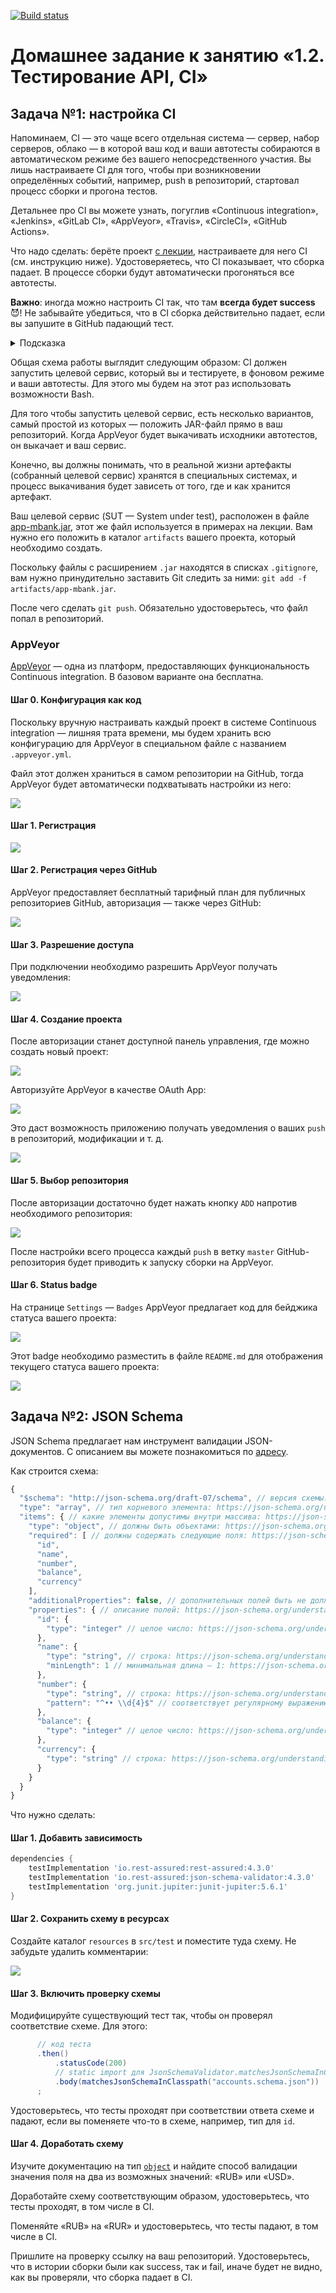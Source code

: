 [![Build status](https://ci.appveyor.com/api/projects/status/7m48n0m6oo9h5u7r?svg=true)](https://ci.appveyor.com/project/malushkru0878/mobilebankapps-2snra)

# Домашнее задание к занятию «1.2. Тестирование API, CI»

## Задача №1: настройка CI

Напоминаем, CI — это чаще всего отдельная система — сервер, набор серверов, облако — в которой ваш код и ваши автотесты собираются в автоматическом режиме без вашего непосредственного участия. Вы лишь настраиваете CI для того, чтобы при возникновении определённых событий, например, push в репозиторий, стартовал процесс сборки и прогона тестов.

Детальнее про CI вы можете узнать, погуглив «Continuous integration», «Jenkins», «GitLab CI», «AppVeyor», «Travis», «CircleCI», «GitHub Actions».

Что надо сделать: берёте проект [с лекции](https://github.com/netology-code/aqa-code/tree/master/api-ci/rest), настраиваете для него CI (см. инструкцию ниже). Удостоверяетесь, что CI показывает, что сборка падает. В процессе сборки будут автоматически прогоняться все автотесты.

**Важно**: иногда можно настроить CI так, что там **всегда будет success** 😈! Не забывайте убедиться, что в CI сборка действительно падает, если вы запушите в GitHub падающий тест.

<details>
  <summary>Подсказка</summary>
  
  Возможно, это как-то связано с файлом gradlew и правами доступа на него. Для добавления прав на запуск файла gradlew, добавьте в CI исполнение команды `chmod +x gradlew` перед тем как использовать этот файл как команду для работы с гредлом. 
</details>

Общая схема работы выглядит следующим образом: CI должен запустить целевой сервис, который вы и тестируете, в фоновом режиме и ваши автотесты. Для этого мы будем на этот раз использовать возможности Bash.

Для того чтобы запустить целевой сервис, есть несколько вариантов, самый простой из которых — положить JAR-файл прямо в ваш репозиторий. Когда AppVeyor будет выкачивать исходники автотестов, он выкачает и ваш сервис.

Конечно, вы должны понимать, что в реальной жизни артефакты (собранный целевой сервис) хранятся в специальных системах, и процесс выкачивания будет зависеть от того, где и как хранится артефакт.

Ваш целевой сервис (SUT — System under test), расположен в файле [app-mbank.jar](app-mbank.jar), этот же файл используется в примерах на лекции. Вам нужно его положить в каталог `artifacts` вашего проекта, который необходимо создать.

Поскольку файлы с расширением `.jar` находятся в списках `.gitignore`, вам нужно принудительно заставить Git следить за ними: `git add -f artifacts/app-mbank.jar`.

После чего сделать `git push`. Обязательно удостоверьтесь, что файл попал в репозиторий.

### AppVeyor

[AppVeyor](https://www.appveyor.com) — одна из платформ, предоставляющих функциональность Continuous integration. В базовом варианте она бесплатна.

#### Шаг 0. Конфигурация как код

Поскольку вручную настраивать каждый проект в системе Continuous integration — лишняя трата времени, мы будем хранить всю конфигурацию для AppVeyor в специальном файле с названием `.appveyor.yml`.

Файл этот должен храниться в самом репозитории на GitHub, тогда AppVeyor будет автоматически подхватывать настройки из него:

![](https://i.imgur.com/Gg7B961.png)

#### Шаг 1. Регистрация

![](https://i.imgur.com/Rugmz7D.png)

#### Шаг 2. Регистрация через GitHub

AppVeyor предоставляет бесплатный тарифный план для публичных репозиториев GitHub, авторизация — также через GitHub:

![](https://i.imgur.com/jXvftMb.png)

#### Шаг 3. Разрешение доступа

При подключении необходимо разрешить AppVeyor получать уведомления:

![](https://i.imgur.com/2Fvcj96.png)

#### Шаг 4. Создание проекта

После авторизации станет доступной панель управления, где можно создать новый проект:

![](https://i.imgur.com/wUBKbYY.png)

Авторизуйте AppVeyor в качестве OAuth App:

![](https://i.imgur.com/oQadLLj.png)

Это даст возможность приложению получать уведомления о ваших `push` в репозиторий, модификации и т. д.

![](https://i.imgur.com/2jwH6Sa.png)

#### Шаг 5. Выбор репозитория

После авторизации достаточно будет нажать кнопку `ADD` напротив необходимого репозитория:

![](https://i.imgur.com/4VQME6j.png)

После настройки всего процесса каждый `push` в ветку `master` GitHub-репозитория будет приводить к запуску сборки на AppVeyor.

#### Шаг 6. Status badge

На странице `Settings` — `Badges` AppVeyor предлагает код для бейджика статуса вашего проекта:

![](https://i.imgur.com/DECtZjg.png)

Этот badge необходимо разместить в файле `README.md` для отображения текущего статуса вашего проекта:

![](https://i.imgur.com/V9cOeJO.png)

## Задача №2: JSON Schema

JSON Schema предлагает нам инструмент валидации JSON-документов. С описанием вы можете познакомиться по [адресу](https://json-schema.org/understanding-json-schema/index.html).

Как строится схема: 
```js
{
  "$schema": "http://json-schema.org/draft-07/schema", // версия схемы: https://json-schema.org/understanding-json-schema/reference/schema.html
  "type": "array", // тип корневого элемента: https://json-schema.org/understanding-json-schema/reference/type.html
  "items": { // какие элементы допустимы внутри массива: https://json-schema.org/understanding-json-schema/reference/array.html#items
    "type": "object", // должны быть объектами: https://json-schema.org/understanding-json-schema/reference/object.html
    "required": [ // должны содержать следующие поля: https://json-schema.org/understanding-json-schema/reference/object.html#required-properties
      "id",
      "name",
      "number",
      "balance",
      "currency"
    ],
    "additionalProperties": false, // дополнительных полей быть не должно 
    "properties": { // описание полей: https://json-schema.org/understanding-json-schema/reference/object.html#properties
      "id": {
        "type": "integer" // целое число: https://json-schema.org/understanding-json-schema/reference/numeric.html#integer
      },
      "name": {
        "type": "string", // строка: https://json-schema.org/understanding-json-schema/reference/string.html
        "minLength": 1 // минимальная длина — 1: https://json-schema.org/understanding-json-schema/reference/string.html#length
      },
      "number": {
        "type": "string", // строка: https://json-schema.org/understanding-json-schema/reference/string.html
        "pattern": "^•• \\d{4}$" // соответствует регулярному выражению: https://json-schema.org/understanding-json-schema/reference/string.html#regular-expressions
      },
      "balance": {
        "type": "integer" // целое число: https://json-schema.org/understanding-json-schema/reference/numeric.html#integer
      },
      "currency": {
        "type": "string" // строка: https://json-schema.org/understanding-json-schema/reference/string.html
      }
    }
  }
}
```

Что нужно сделать:

#### Шаг 1. Добавить зависимость

```groovy
dependencies {
    testImplementation 'io.rest-assured:rest-assured:4.3.0'
    testImplementation 'io.rest-assured:json-schema-validator:4.3.0'
    testImplementation 'org.junit.jupiter:junit-jupiter:5.6.1'
}
```

#### Шаг 2. Сохранить схему в ресурсах

Создайте каталог `resources` в `src/test` и поместите туда схему. Не забудьте удалить комментарии:

![](pic/schema.png)

#### Шаг 3. Включить проверку схемы

Модифицируйте существующий тест так, чтобы он проверял соответствие схеме. Для этого:

```java
      // код теста
      .then()
          .statusCode(200)
          // static import для JsonSchemaValidator.matchesJsonSchemaInClasspath
          .body(matchesJsonSchemaInClasspath("accounts.schema.json"))
      ;
```

Удостоверьтесь, что тесты проходят при соответствии ответа схеме и падают, если вы поменяете что-то в схеме, например, тип для `id`.

#### Шаг 4. Доработать схему

Изучите документацию на тип [`object`](https://json-schema.org/understanding-json-schema/reference/object.html) и найдите способ валидации значения поля на два из возможных значений: «RUB» или «USD».

Доработайте схему соответствующим образом, удостоверьтесь, что тесты проходят, в том числе в CI.

Поменяйте «RUB» на «RUR» и удостоверьтесь, что тесты падают, в том числе в CI.

Пришлите на проверку ссылку на ваш репозиторий. Удостоверьтесь, что в истории сборки были как success, так и fail, иначе будет не видно, как вы проверяли, что сборка падает в CI.

